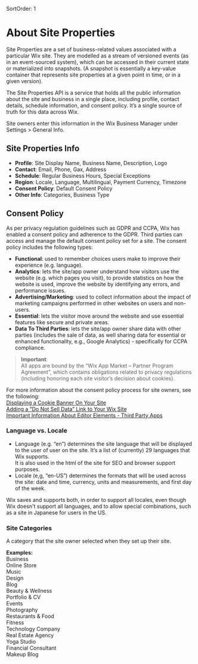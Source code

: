 SortOrder: 1
# About Site Properties

Site Properties are a set of business-related values associated with a particular Wix site. They are modelled as a stream of versioned events (as in an event-sourced system), which can be accessed in their current state or materialized into snapshots. (A snapshot is essentially a key-value container that represents site properties at a given point in time, or in a given version).   

The Site Properties API is a service that holds all the public information about the site and business in a single place, including profile, contact details, schedule information, and consent policy. It’s a single source of truth for this data across Wix.  

Site owners enter this information in the Wix Business Manager under Settings > General Info.

## Site Properties Info
- **Profile**: Site Display Name, Business Name, Description, Logo
- **Contact**: Email, Phone, Gax, Address
- **Schedule**: Regular Business Hours, Special Exceptions
- **Region**: Locale, Language, Multilingual, Payment Currency, Timezone  
- **Consent Policy**: Default Consent Policy
- **Other Info**: Categories, Business Type

## Consent Policy
As per privacy regulation guidelines such as GDPR and CCPA, Wix has enabled a consent policy and adherence to the GDPR. Third parties can access and manage the default consent policy set for a site.
The consent policy includes the following types:
- **Functional**: used to remember choices users make to improve their experience (e.g. language).
- **Analytics**: lets the site/app owner understand how visitors use the website (e.g. which pages you visit), to provide statistics on how the website is used, improve the website by identifying any errors, and performance issues.
- **Advertising/Marketing**: used to collect information about the impact of marketing campaigns performed in other websites on users and non-users.
- **Essential**: lets the visitor move around the website and use essential features like secure and private areas.
- **Data To Third Parties**: lets the site/app owner share data with other parties (includes the sale of data, as well sharing data for essential or enhanced functionality, e.g., Google Analytics) - specifically for CCPA compliance.

> **Important**:  
> All apps are bound by the “Wix App Market – Partner Program Agreement”, which contains obligations related to privacy regulations (including honoring each site visitor’s decision about cookies).

For more information about the consent policy process for site owners, see the following:  
[Displaying a Cookie Banner On Your Site](https://support.wix.com/en/article/displaying-a-cookie-banner-on-your-site)  
[Adding a “Do Not Sell Data” Link to Your Wix Site](https://support.wix.com/en/article/adding-a-do-not-sell-data-link-to-your-wix-site)       
[Important Information About Editor Elements - Third Party Apps](https://support.wix.com/en/article/important-information-about-editor-elements-third-party-apps-custom-code-and-the-cookie-banner#third-party-apps)

### Language vs. Locale
- Language (e.g. “en”) determines the site language that will be displayed to the user of user on the site. It’s a list of (currently) 29 languages that Wix supports.  
It is also used in the html of the site for SEO and browser support purposes.  
- Locale (e,g, “en-US”) determines the formats that will be used across the site: date and time, currency, units and measurements, and first day of the week.    

Wix saves and supports both, in order to support all locales, even though Wix doesn't support all languages, and to allow special combinations, such as a site in Japanese for users in the US.

### Site Categories 
A category that the site owner selected when they set up their site.

**Examples:**   
Business  
Online Store  
Music  
Design  
Blog  
Beauty & Wellness  
Portfolio & CV  
Events  
Photography  
Restaurants & Food  
Fitness  
Technology Company  
Real Estate Agency  
Yoga Studio  
Financial Consultant  
Makeup Blog  
